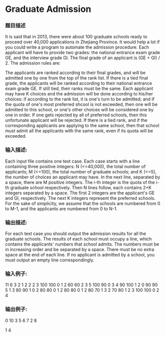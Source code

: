 # Graduate Admission
### 题目描述
It is said that in 2013, there were about 100 graduate schools ready to proceed over 40,000 applications in Zhejiang Province.  It would help a lot if you could write a program to automate the admission procedure.
Each applicant will have to provide two grades: the national entrance exam grade GE, and the interview grade GI.  The final grade of an applicant is (GE + GI) / 2.  The admission rules are:

 The applicants are ranked according to their final grades, and will be admitted one by one from the top of the rank list.
 If there is a tied final grade, the applicants will be ranked according to their national entrance exam grade GE.  If still tied, their ranks must be the same.
 Each applicant may have K choices and the admission will be done according to his/her choices: if according to the rank list, it is one's turn to be admitted; and if the quota of one's most preferred shcool is not exceeded, then one will be admitted to this school, or one's other choices will be considered one by one in order. If one gets rejected by all of preferred schools, then this unfortunate applicant will be rejected.
 If there is a tied rank, and if the corresponding applicants are applying to the same school, then that school must admit all the applicants with the same rank, even if its quota will be exceeded.

### 输入描述:
Each input file contains one test case.  Each case starts with a line containing three positive integers: N (<=40,000), the total number of applicants; M (<=100), the total number of graduate schools; and K (<=5), the number of choices an applicant may have.
In the next line, separated by a space, there are M positive integers.  The i-th integer is the quota of the i-th graduate school respectively.
Then N lines follow, each contains 2+K integers separated by a space.  The first 2 integers are the applicant's GE and GI, respectively.  The next K integers represent the preferred schools.  For the sake of simplicity, we assume that the schools are numbered from 0 to M-1, and the applicants are numbered from 0 to N-1.


### 输出描述:
For each test case you should output the admission results for all the graduate schools.  The results of each school must occupy a line, which contains the applicants' numbers that school admits.  The numbers must be in increasing order and be separated by a space.  There must be no extra space at the end of each line.  If no applicant is admitted by a school, you must output an empty line correspondingly.

### 输入例子:
11 6 3
2 1 2 2 2 3
100 100 0 1 2
60 60 2 3 5
100 90 0 3 4
90 100 1 2 0
90 90 5 1 3
80 90 1 0 2
80 80 0 1 2
80 80 0 1 2
80 70 1 3 2
70 80 1 2 3
100 100 0 2 4

### 输出例子:
0 10
3
5 6 7
2 8

1 4
